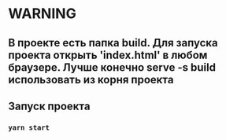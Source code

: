# WARNING
## В проекте есть папка build. Для запуска проекта открыть 'index.html' в любом браузере. Лучше конечно serve -s build использовать из корня проекта

## Запуск проекта
### `yarn start`
